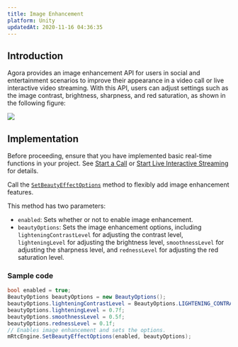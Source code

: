 ```yaml
---
title: Image Enhancement
platform: Unity
updatedAt: 2020-11-16 04:36:35
---
```

## Introduction

Agora provides an image enhancement API for users in social and entertainment scenarios to improve their appearance in a video call or live interactive video streaming. With this API, users can adjust settings such as the image contrast, brightness, sharpness, and red saturation, as shown in the following figure:

![](https://web-cdn.agora.io/docs-files/1553753660177)

## Implementation

Before proceeding, ensure that you have implemented basic real-time functions in your project. See [Start a  Call](start_call_unity) or [Start Live Interactive Streaming](start_live_unity) for details.

Call the [`SetBeautyEffectOptions`](./API%20Reference/unity/classagora__gaming__rtc_1_1_i_rtc_engine.html#ad9c5e1a032d8c81c8e2a416a83ca0904) method to flexibly add image enhancement features.

This method has two parameters: 

- `enabled`: Sets whether or not to enable image enhancement.
- `beautyOptions`: Sets the image enhancement options, including `lighteningContrastLevel` for adjusting the contrast level, `lighteningLevel` for adjusting the brightness level, `smoothnessLevel` for adjusting the sharpness level, and `rednessLevel` for adjusting the red saturation level.

### Sample code

```c#
bool enabled = true;
BeautyOptions beautyOptions = new BeautyOptions();
beautyOptions.lighteningContrastLevel = BeautyOptions.LIGHTENING_CONTRAST_LEVEL.LIGHTENING_CONTRAST_HIGH;
beautyOptions.lighteningLevel = 0.7f;
beautyOptions.smoothnessLevel = 0.5f;
beautyOptions.rednessLevel = 0.1f;
// Enables image enhancement and sets the options.
mRtcEngine.SetBeautyEffectOptions(enabled, beautyOptions);
```
